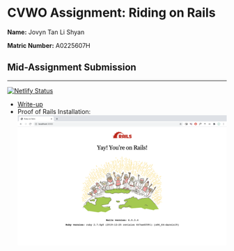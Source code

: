 # CVWO Assignment: Riding on Rails

**Name:** Jovyn Tan Li Shyan

**Matric Number:** A0225607H

## Mid-Assignment Submission

---

[![Netlify Status](https://api.netlify.com/api/v1/badges/d620b3ac-0dcd-49a4-b4bf-002cf97fe87b/deploy-status)](https://app.netlify.com/sites/task-manager-jtls/deploys)

- [Write-up](mid-assignment-submission/write-up.pdf)
- Proof of Rails Installation:
  ![screenshot of rails start-up](mid-assignment-submission/rails-installation-proof.png)
